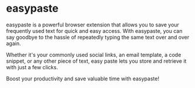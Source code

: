 # easypaste

easypaste is a powerful browser extension that allows you to save your frequently used text for quick and easy access. With easypaste, you can say goodbye to the hassle of repeatedly typing the same text over and over again. 

Whether it's your commonly used social links, an email template, a code snippet, or any other piece of text, easy paste lets you store and retrieve it with just a few clicks. 

Boost your productivity and save valuable time with easypaste!
